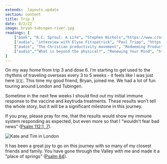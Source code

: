 ```yaml
---
extends: _layouts.update
section: content
title: Trip 3
date: 8/2/22
image: bryan-tubingen-river.jpg
readings: [
    ["book", "R.C. Sproul: A Life", "Stephen Nichols","https://www.crossway.org/books/r-c-sproul-hcj/"],
    ["audio", "interview with Elyse Fitzpatrick", "Paul Tripp", "https://podcasts.apple.com/us/podcast/the-connecting-podcast/id1588398155?i=1000569246418"],
    ["audio", "The Christian productivity movement", "Redeeming Productivity", "https://podcasts.apple.com/us/podcast/redeeming-productivity/id1476403107?i=1000574654789"],
    ["audio","“What is beyond the physical?", "Renewing Your Mind", "https://podcasts.apple.com/us/podcast/renewing-your-mind-with-r-c-sproul/id110916650?i=1000574729706"]
]
---
```


On my way home from trip 3 and dose 6. I’m starting to get used to the rhythms of traveling overseas every 3 to 5 weeks - it feels like I was just here 🇩🇪.  This time my good friend, Bryan, joined me. We had a lot of fun touring around London and Tubingen.

Sometime in the next few weeks I should find out my initial immune response to the vaccine and keytruda treatments. These results won’t tell the whole story, but it will be a significant milestone in this journey. 

If you pray, please pray for me, that the results would show my immune system responding as expected, but even more so that I “wouldn’t fear bad news” (<a  class="text-yellow-500 hover:underline underline-offset-4" href="https://www.esv.org/Psalm+112:1;Psalm+112:7/">Psalm 112:1, 7</a>). 

<img alt="Kate and Tim in London" src="/assets/images/bryan-big-ben.jpg" />

It has been a great joy to go on this journey with so many of my closest friends and family. You have gone through the Valley with me and made it a "place of springs" (<a class="text-yellow-500 hover:underline underline-offset-4" href="https://www.esv.org/Psalm+84/">Psalm 84</a>).

